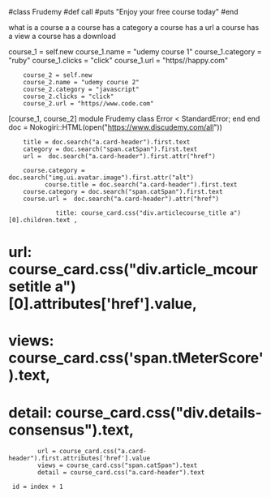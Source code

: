 #class Frudemy 
    #def call
     #puts "Enjoy your free course today"
 #end


what is a course a 
a course has a category
a course has a url
a course has a view 
a course has a download


course_1 = self.new
        course_1.name = "udemy course 1"
        course_1.category = "ruby"
        course_1.clicks = "click"
        course_1.url = "https//happy.com"

        course_2 = self.new
        course_2.name = "udemy course 2"
        course_2.category = "javascript"
        course_2.clicks = "click"
        course_2.url = "https//www.code.com"

[course_1, course_2]
module Frudemy
  class Error < StandardError; end
end
        doc = Nokogiri::HTML(open("https://www.discudemy.com/all"))

        title = doc.search("a.card-header").first.text
        category = doc.search("span.catSpan").first.text
        url =  doc.search("a.card-header").first.attr("href")

        course.category = doc.search("img.ui.avatar.image").first.attr("alt")
              course.title = doc.search("a.card-header").first.text
        course.category = doc.search("span.catSpan").first.text
        course.url =  doc.search("a.card-header").attr("href")

                 title: course_card.css("div.articlecourse_title a")[0].children.text ,
 #           url: course_card.css("div.article_mcoursetitle a")[0].attributes['href'].value,
 #           views: course_card.css('span.tMeterScore').text,
 #           detail: course_card.css("div.details-consensus").text,


            url = course_card.css("a.card-header").first.attributes['href'].value
            views = course_card.css("span.catSpan").text
            detail = course_card.css("a.card-header").text
          
     id = index + 1